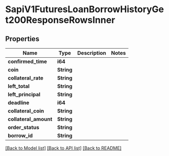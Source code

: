 # SapiV1FuturesLoanBorrowHistoryGet200ResponseRowsInner

## Properties

Name | Type | Description | Notes
------------ | ------------- | ------------- | -------------
**confirmed_time** | **i64** |  | 
**coin** | **String** |  | 
**collateral_rate** | **String** |  | 
**left_total** | **String** |  | 
**left_principal** | **String** |  | 
**deadline** | **i64** |  | 
**collateral_coin** | **String** |  | 
**collateral_amount** | **String** |  | 
**order_status** | **String** |  | 
**borrow_id** | **String** |  | 

[[Back to Model list]](../README.md#documentation-for-models) [[Back to API list]](../README.md#documentation-for-api-endpoints) [[Back to README]](../README.md)


